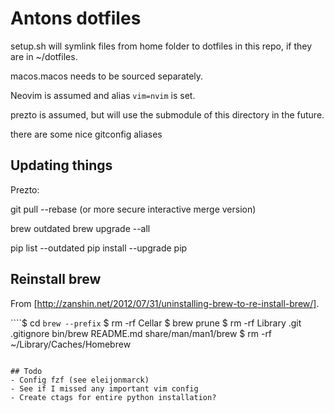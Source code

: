 # Antons dotfiles

setup.sh will symlink files from home folder to dotfiles in this repo, if they are in ~/dotfiles.

macos.macos needs to be sourced separately.

Neovim is assumed and alias `vim=nvim` is set.

prezto is assumed, but will use the submodule of this directory in the future.

there are some nice gitconfig aliases

## Updating things

Prezto: 

git pull --rebase 
(or more secure interactive merge version)

brew outdated
brew upgrade --all


pip list --outdated
pip install --upgrade pip

## Reinstall brew

From [http://zanshin.net/2012/07/31/uninstalling-brew-to-re-install-brew/].

````$ cd `brew --prefix`
$ rm -rf Cellar
$ brew prune
$ rm -rf Library .git .gitignore bin/brew README.md share/man/man1/brew
$ rm -rf ~/Library/Caches/Homebrew
````

## Todo
- Config fzf (see eleijonmarck)
- See if I missed any important vim config
- Create ctags for entire python installation?
